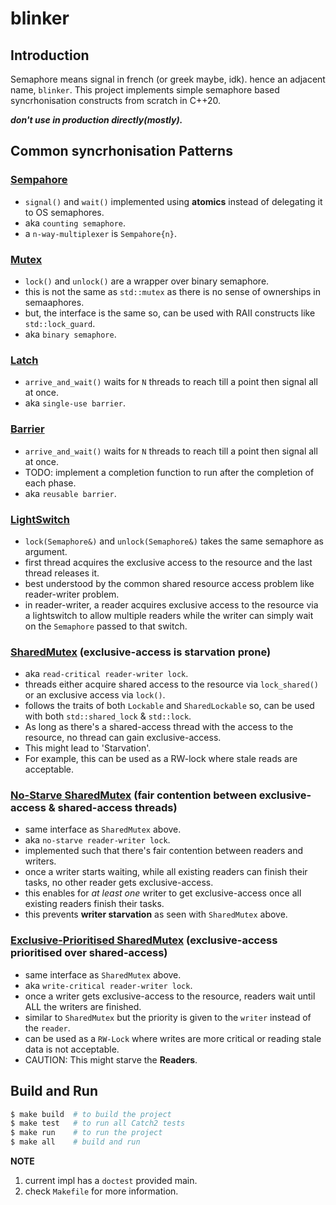 # blinker

## Introduction
Semaphore means signal in french (or greek maybe, idk). hence an adjacent name, `blinker`.
This project implements simple semaphore based syncrhonisation constructs from scratch in C++20.

***don't use in production directly(mostly).***

## Common syncrhonisation Patterns

### [Sempahore](./include/semaphore.hpp)
- `signal()` and `wait()` implemented using **atomics** instead of delegating it to OS semaphores.
- aka `counting semaphore`.
- a `n-way-multiplexer` is `Sempahore{n}`.

### [Mutex](./include/mutex.hpp)
- `lock()` and `unlock()` are a wrapper over binary semaphore.
- this is not the same as `std::mutex` as there is no sense of ownerships in semaaphores.
- but, the interface is the same so, can be used with RAII constructs like `std::lock_guard`.
- aka `binary semaphore`.

### [Latch](./include/latch.hpp)
- `arrive_and_wait()` waits for `N` threads to reach till a point then signal all at once.
- aka `single-use barrier`.

### [Barrier](./include/barrier.hpp)
- `arrive_and_wait()` waits for `N` threads to reach till a point then signal all at once.
- TODO: implement a completion function to run after the completion of each phase.
- aka `reusable barrier`.

### [LightSwitch](./include/lightswitch.hpp)
- `lock(Semaphore&)` and `unlock(Semaphore&)` takes the same semaphore as argument.
- first thread acquires the exclusive access to the resource and the last thread releases it.
- best understood by the common shared resource access problem like reader-writer problem.
- in reader-writer, a reader acquires exclusive access to the resource via a lightswitch to allow
multiple readers while the writer can simply wait on the `Semaphore` passed to that switch.

### [SharedMutex](./include/shared_mutex.hpp) (exclusive-access is starvation prone)
- aka `read-critical reader-writer lock`.
- threads either acquire shared access to the resource via `lock_shared()` or an exclusive access via `lock()`.
- follows the traits of both `Lockable` and `SharedLockable` so, can be used with both `std::shared_lock` & `std::lock`.
- As long as there's a shared-access thread with the access to the resource, no thread can gain exclusive-access.
- This might lead to 'Starvation'.
- For example, this can be used as a RW-lock where stale reads are acceptable.

### [No-Starve SharedMutex](./include/fair_shared_mutex.hpp) (fair contention between exclusive-access & shared-access threads)
- same interface as `SharedMutex` above.
- aka `no-starve reader-writer lock`.
- implemented such that there's fair contention between readers and writers.
- once a writer starts waiting, while all existing readers can finish their tasks, no other reader gets exclusive-access.
- this enables for _at least one_ writer to get exclusive-access once all existing readers finish their tasks.
- this prevents **writer starvation** as seen with `SharedMutex` above.

### [Exclusive-Prioritised SharedMutex](./include/exclusive_critical_mutex.hpp) (exclusive-access prioritised over shared-access)
- same interface as `SharedMutex` above.
- aka `write-critical reader-writer lock`.
- once a writer gets exclusive-access to the resource, readers wait until ALL the writers are finished.
- similar to `SharedMutex` but the priority is given to the `writer` instead of the `reader`.
- can be used as a `RW-Lock` where writes are more critical or reading stale data is not acceptable.
- CAUTION: This might starve the **Readers**.


## Build and Run
```bash
$ make build  # to build the project
$ make test   # to run all Catch2 tests
$ make run    # to run the project
$ make all    # build and run
```

**NOTE**

1. current impl has a `doctest` provided main.
2. check `Makefile` for more information.


